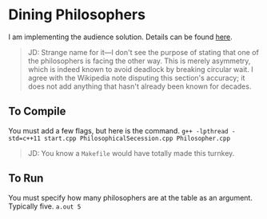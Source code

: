 Dining Philosophers
===================

I am implementing the audience solution. Details can be found [here][1].

> JD: Strange name for it—I don't see the purpose of stating that one of the philosophers
>     is facing the other way.  This is merely asymmetry, which is indeed known to avoid
>     deadlock by breaking circular wait.  I agree with the Wikipedia note disputing this
>     section's accuracy; it does not add anything that hasn't already been known for
>     decades.

To Compile
----------
You must add a few flags, but here is the command.
``g++ -lpthread -std=c++11 start.cpp PhilosophicalSecession.cpp Philosopher.cpp``

> JD: You know a `Makefile` would have totally made this turnkey.

To Run
------
You must specify how many philosophers are at the table as an argument. Typically five.
``a.out 5``

  [1]: http://en.wikipedia.org/wiki/Dining_philosophers_problem#Audience_solution
